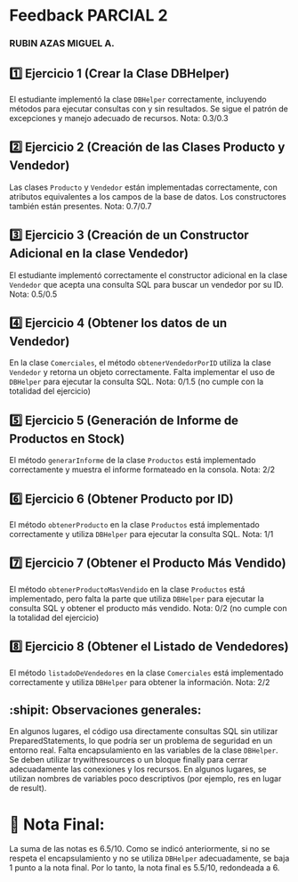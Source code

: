 # Feedback PARCIAL 2

### RUBIN AZAS MIGUEL A.

 ## :one: Ejercicio 1 (Crear la Clase DBHelper)
 El estudiante implementó la clase ```DBHelper``` correctamente, incluyendo métodos para ejecutar consultas con y sin resultados.
 Se sigue el patrón de excepciones y manejo adecuado de recursos.
 Nota: 0.3/0.3

 ## :two: Ejercicio 2 (Creación de las Clases Producto y Vendedor)
 Las clases ```Producto``` y ```Vendedor``` están implementadas correctamente, con atributos equivalentes a los campos de la base de datos.
 Los constructores también están presentes.
 Nota: 0.7/0.7

 ## :three: Ejercicio 3 (Creación de un Constructor Adicional en la clase Vendedor)
 El estudiante implementó correctamente el constructor adicional en la clase ```Vendedor``` que acepta una consulta SQL para buscar un vendedor por su ID.
 Nota: 0.5/0.5

 ## :four: Ejercicio 4 (Obtener los datos de un Vendedor)
 En la clase ```Comerciales```, el método ```obtenerVendedorPorID``` utiliza la clase ```Vendedor``` y retorna un objeto correctamente.
 Falta implementar el uso de ```DBHelper``` para ejecutar la consulta SQL.
 Nota: 0/1.5 (no cumple con la totalidad del ejercicio)

 ## :five: Ejercicio 5 (Generación de Informe de Productos en Stock)
 El método ```generarInforme``` de la clase ```Productos``` está implementado correctamente y muestra el informe formateado en la consola.
 Nota: 2/2

 ## :six: Ejercicio 6 (Obtener Producto por ID)
 El método ```obtenerProducto``` en la clase ```Productos``` está implementado correctamente y utiliza ```DBHelper``` para ejecutar la consulta SQL.
 Nota: 1/1

 ## :seven: Ejercicio 7 (Obtener el Producto Más Vendido)
 El método ```obtenerProductoMasVendido``` en la clase ```Productos``` está implementado, pero falta la parte que utiliza ```DBHelper``` para ejecutar la consulta SQL y obtener el producto más vendido.
 Nota: 0/2 (no cumple con la totalidad del ejercicio)

 ## :eight: Ejercicio 8 (Obtener el Listado de Vendedores)
 El método ```listadoDeVendedores``` en la clase ```Comerciales``` está implementado correctamente y utiliza ```DBHelper``` para obtener la información.
 Nota: 2/2

 ## :shipit: Observaciones generales:
 En algunos lugares, el código usa directamente consultas SQL sin utilizar PreparedStatements, lo que podría ser un problema de seguridad en un entorno real.
 Falta encapsulamiento en las variables de la clase ```DBHelper```.
 Se deben utilizar trywithresources o un bloque finally para cerrar adecuadamente las conexiones y los recursos.
 En algunos lugares, se utilizan nombres de variables poco descriptivos (por ejemplo, res en lugar de result).
  
 # :moyai: Nota Final:
La suma de las notas es 6.5/10. Como se indicó anteriormente, si no se respeta el encapsulamiento y no se utiliza ```DBHelper``` adecuadamente, se baja 1 punto a la nota final. Por lo tanto, la nota final es 5.5/10, redondeada a 6.
